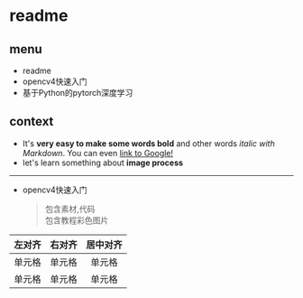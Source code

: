# readme
## menu
- readme
- opencv4快速入门
- 基于Python的pytorch深度学习
## context
- It's **very easy to make some words bold** and other words *italic with Markdown*. You can even [link to Google!](http://google.com)
- let's learn something about **image process**
***
- opencv4快速入门
    > 包含素材,代码  
    > 包含教程彩色图片  
    
| 左对齐 | 右对齐 | 居中对齐 |
| :----  | ----:  | :----: |
| 单元格 | 单元格 | 单元格 |
| 单元格 | 单元格 | 单元格 |
